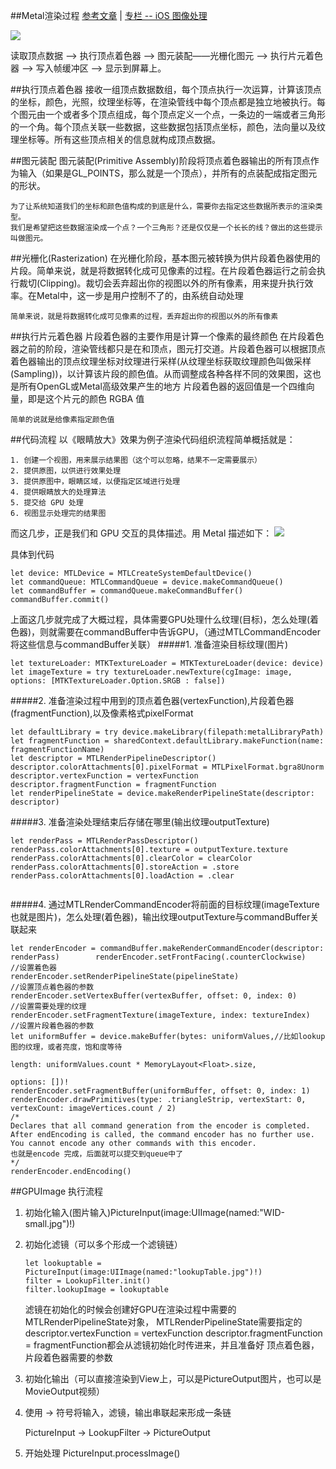 ##Metal渲染过程 [参考文章](https://www.coderzhou.com/2019/02/02/Metal%E5%AD%A6%E4%B9%A0(%E4%BA%8C)%EF%BC%9A%E6%B8%B2%E6%9F%93%E8%BF%87%E7%A8%8B/) | [专栏 -- iOS 图像处理](https://xiaozhuanlan.com/topic/1287954630)

![](https://developer.apple.com/library/archive/documentation/Miscellaneous/Conceptual/MetalProgrammingGuide/Art/gfx-pipeline_2x.png)

读取顶点数据 —> 执行顶点着色器 —> 图元装配——光栅化图元 —> 执行片元着色器 —> 写入帧缓冲区 —> 显示到屏幕上。


##执行顶点着色器
接收一组顶点数据数组，每个顶点执行一次运算，计算该顶点的坐标，颜色，光照，纹理坐标等，在渲染管线中每个顶点都是独立地被执行。每个图元由一个或者多个顶点组成，每个顶点定义一个点，一条边的一端或者三角形的一个角。每个顶点关联一些数据，这些数据包括顶点坐标，颜色，法向量以及纹理坐标等。所有这些顶点相关的信息就构成顶点数据。

##图元装配
图元装配(Primitive Assembly)阶段将顶点着色器输出的所有顶点作为输入（如果是GL_POINTS，那么就是一个顶点），并所有的点装配成指定图元的形状。
	
	为了让系统知道我们的坐标和颜色值构成的到底是什么，需要你去指定这些数据所表示的渲染类型。
	我们是希望把这些数据渲染成一个点？一个三角形？还是仅仅是一个长长的线？做出的这些提示叫做图元。

##光栅化(Rasterization)
在光栅化阶段，基本图元被转换为供片段着色器使用的片段。简单来说，就是将数据转化成可见像素的过程。在片段着色器运行之前会执行裁切(Clipping)。裁切会丢弃超出你的视图以外的所有像素，用来提升执行效率。在Metal中，这一步是用户控制不了的，由系统自动处理

	简单来说，就是将数据转化成可见像素的过程，丢弃超出你的视图以外的所有像素

##执行片元着色器
片段着色器的主要作用是计算一个像素的最终颜色
在片段着色器之前的阶段，渲染管线都只是在和顶点，图元打交道。片段着色器可以根据顶点着色器输出的顶点纹理坐标对纹理进行采样(从纹理坐标获取纹理颜色叫做采样(Sampling))，以计算该片段的颜色值。从而调整成各种各样不同的效果图，这也是所有OpenGL或Metal高级效果产生的地方
片段着色器的返回值是一个四维向量，即是这个片元的颜色 RGBA 值
	
	简单的说就是给像素指定颜色值
	
##代码流程
以《眼睛放大》效果为例子渲染代码组织流程简单概括就是：
	
	1. 创建一个视图，用来展示结果图（这个可以忽略，结果不一定需要展示）
	2. 提供原图，以供进行效果处理
	3. 提供原图中，眼睛区域，以便指定区域进行处理
	4. 提供眼睛放大的处理算法
	5. 提交给 GPU 处理
	6. 视图显示处理完的结果图

而这几步，正是我们和 GPU 交互的具体描述。用 Metal 描述如下：
![](https://images.xiaozhuanlan.com/photo/2018/30708e590a6e523ec212de678d5e608d.png)

具体到代码

```
let device: MTLDevice = MTLCreateSystemDefaultDevice()
let commandQueue: MTLCommandQueue = device.makeCommandQueue()
let commandBuffer = commandQueue.makeCommandBuffer() 
commandBuffer.commit()
```
上面这几步就完成了大概过程，具体需要GPU处理什么纹理(目标)，怎么处理(着色器)，则就需要在commandBuffer中告诉GPU，（通过MTLCommandEncoder将这些信息与commandBuffer关联）
#####1. 准备渲染目标纹理(图片)
```
let textureLoader: MTKTextureLoader = MTKTextureLoader(device: device)
let imageTexture = try textureLoader.newTexture(cgImage: image, options: [MTKTextureLoader.Option.SRGB : false])
```
#####2. 准备渲染过程中用到的顶点着色器(vertexFunction),片段着色器(fragmentFunction),以及像素格式pixelFormat

```
let defaultLibrary = try device.makeLibrary(filepath:metalLibraryPath)
let fragmentFunction = sharedContext.defaultLibrary.makeFunction(name: fragmentFunctionName)    
let descriptor = MTLRenderPipelineDescriptor()
descriptor.colorAttachments[0].pixelFormat = MTLPixelFormat.bgra8Unorm
descriptor.vertexFunction = vertexFunction
descriptor.fragmentFunction = fragmentFunction
let renderPipelineState = device.makeRenderPipelineState(descriptor: descriptor)

```

#####3. 准备渲染处理结束后存储在哪里(输出纹理outputTexture)

```
let renderPass = MTLRenderPassDescriptor()
renderPass.colorAttachments[0].texture = outputTexture.texture
renderPass.colorAttachments[0].clearColor = clearColor
renderPass.colorAttachments[0].storeAction = .store
renderPass.colorAttachments[0].loadAction = .clear
        
```
#####4. 通过MTLRenderCommandEncoder将前面的目标纹理(imageTexture 也就是图片)，怎么处理(着色器)，输出纹理outputTexture与commandBuffer关联起来

```
let renderEncoder = commandBuffer.makeRenderCommandEncoder(descriptor: renderPass)        renderEncoder.setFrontFacing(.counterClockwise)
//设置着色器
renderEncoder.setRenderPipelineState(pipelineState)
//设置顶点着色器的参数
renderEncoder.setVertexBuffer(vertexBuffer, offset: 0, index: 0)
//设置需要处理的纹理
renderEncoder.setFragmentTexture(imageTexture, index: textureIndex)
//设置片段着色器的参数
let uniformBuffer = device.makeBuffer(bytes: uniformValues,//比如lookup图的纹理，或者亮度，饱和度等待
                                                                length: uniformValues.count * MemoryLayout<Float>.size,
                                                                options: [])!
renderEncoder.setFragmentBuffer(uniformBuffer, offset: 0, index: 1)
renderEncoder.drawPrimitives(type: .triangleStrip, vertexStart: 0, vertexCount: imageVertices.count / 2)
/*
Declares that all command generation from the encoder is completed.
After endEncoding is called, the command encoder has no further use. You cannot encode any other commands with this encoder.
也就是encode 完成，后面就可以提交到queue中了
*/
renderEncoder.endEncoding()
```



##GPUImage 执行流程

1. 初始化输入(图片输入)PictureInput(image:UIImage(named:"WID-small.jpg")!)
2. 初始化滤镜（可以多个形成一个滤镜链）

	```
	let lookuptable = PictureInput(image:UIImage(named:"lookupTable.jpg")!)
	filter = LookupFilter.init()
	filter.lookupImage = lookuptable
	```
	滤镜在初始化的时候会创建好GPU在渲染过程中需要的MTLRenderPipelineState对象，
   MTLRenderPipelineState需要指定的descriptor.vertexFunction = vertexFunction
    descriptor.fragmentFunction = fragmentFunction都会从滤镜初始化时传进来，并且准备好
    顶点着色器，片段着色器需要的参数
3. 初始化输出（可以直接渲染到View上，可以是PictureOutput图片，也可以是MovieOutput视频）
4. 使用 -> 符号将输入，滤镜，输出串联起来形成一条链
	
	PictureInput -> LookupFilter -> PictureOutput
5. 开始处理 PictureInput.processImage()
 